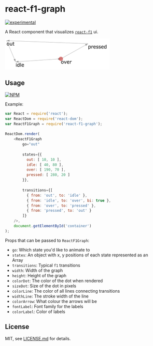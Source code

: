 # react-f1-graph

[![experimental](http://badges.github.io/stability-badges/dist/experimental.svg)](http://github.com/badges/stability-badges)

A React component that visualizes [`react-f1`](http://npmjs.com/react-f1) ui.

![react-f1-graph](./images/preview.gif)

## Usage

[![NPM](https://nodei.co/npm/react-f1-graph.png)](https://www.npmjs.com/package/react-f1-graph)

Example:
```javascript
var React = require('react');
var ReactDom = require('react-dom');
var ReactF1Graph = require('react-f1-graph');

ReactDom.render(
    <ReactF1Graph
        go="out"

        states={{
          out: [ 10, 10 ],
          idle: [ 40, 80 ],
          over: [ 190, 70 ],
          pressed: [ 280, 20 ]
        }},

        transitions={[
          { from: 'out', to: 'idle' },
          { from: 'idle', to: 'over', bi: true },
          { from: 'over', to: 'pressed' },
          { from: 'pressed', to: 'out' }
        ]}
    />,
    document.getElementById('container')
);
```

Props that can be passed to `ReactF1Graph`:
- `go`: Which state you'd like to animate to
- `states`: An object with x, y positions of each state represented as an Array
- `transitions`: Typical `f1` transitions
- `width`: Width of the graph
- `height`: Height of the graph
- `colorDot`: The color of the dot when rendered
- `sizeDot`: Size of the dot in pixels
- `colorLine`: The color of all lines connecting transitions
- `widthLine`: The stroke width of the line
- `colorArrow`: What colour the arrows will be
- `fontLabel`: Font family for the labels
- `colorLabel`: Color of labels

## License

MIT, see [LICENSE.md](http://github.com/mikkoh/react-f1-graph/blob/master/LICENSE.md) for details.
